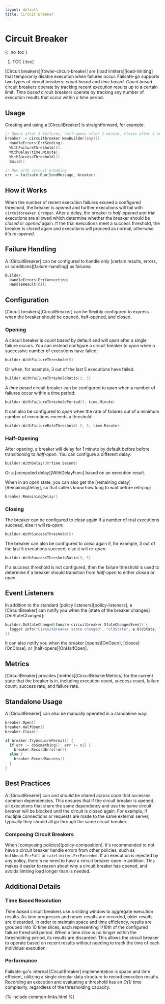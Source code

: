 ```yaml
---
layout: default
title: Circuit Breaker
---
```


# Circuit Breaker
{: .no_toc }

1. TOC
{:toc}

[Circuit breakers][fowler-circuit-breaker] are [load limiters][load-limiting] that temporarily disable execution when failures occur. Failsafe-go supports two types of circuit breakers: *count based* and *time based*. *Count based* circuit breakers operate by tracking recent execution results up to a certain limit. *Time based* circuit breakers operate by tracking any number of execution results that occur within a time period.

## Usage

Creating and using a [CircuitBreaker] is straightforward, for example:

```go
// Opens after 5 failures, half-opens after 1 minute, closes after 2 successes
breaker := circuitbreaker.NewBuilder[any]().
  HandleErrors(ErrSending).
  WithFailureThreshold(5).
  WithDelay(time.Minute).
  WithSuccessThreshold(2).
  Build()
  
// Run with circuit breaking
err := failsafe.Run(SendMessage, breaker)
```

## How it Works

When the number of recent execution failures exceed a configured threshold, the breaker is *opened* and further executions will fail with `circuitbreaker.ErrOpen`. After a delay, the breaker is *half-opened* and trial executions are allowed which determine whether the breaker should be *closed* or *opened* again. If the trial executions meet a success threshold, the breaker is *closed* again and executions will proceed as normal, otherwise it's re-*opened*.

## Failure Handling

A [CircuitBreaker] can be configured to handle only [certain results, errors, or conditions][failure-handling] as failures:

```go
builder.
  HandleErrors(ErrConnecting).
  HandleResult(nil)
```

## Configuration

[Circuit breakers][CircuitBreaker] can be flexibly configured to express when the breaker should be opened, half-opened, and closed.

### Opening

A circuit breaker is *count based* by default and will *open* after a single failure occurs. You can instead configure a circuit breaker to *open* when a successive number of executions have failed:

```go
builder.WithFailureThreshold(5)
```

Or when, for example, 3 out of the last 5 executions have failed:

```go
builder.WithFailureThresholdRatio(3, 5)
```

A *time based* circuit breaker can be configured to *open* when a number of failures occur within a time period:

```go
builder.WithFailureThresholdPeriod(3, time.Minute)
```

It can also be configured to *open* when the rate of failures out of a minimum number of executions exceeds a threshold:

```go
builder.WithFailureRateThreshold(.2, 5, time.Minute)
```

### Half-Opening

After opening, a breaker will delay for 1 minute by default before before transitioning to *half-open*. You can configure a different delay:

```go
builder.WithDelay(30*time.Second)
```

Or a [computed delay][WithDelayFunc] based on an execution result. 

When in an *open* state, you can also get the [remaining delay][RemainingDelay], so that callers know how long to wait before retrying:

```go
breaker.RemainingDelay()
```

### Closing

The breaker can be configured to *close* again if a number of trial executions succeed, else it will re-*open*:

```go
builder.WithSuccessThreshold(5)
```

The breaker can also be configured to *close* again if, for example, 3 out of the last 5 executions succeed, else it will re-*open*:

```go
builder.WithSuccessThresholdRatio(3, 5)
```

If a success threshold is not configured, then the failure threshold is used to determine if a breaker should transition from *half-open* to either *closed* or *open*.

## Event Listeners

In addition to the standard [policy listeners][policy-listeners], a [CircuitBreaker] can notify you when the [state of the breaker changes][OnStateChanged]:

```go
builder.OnStateChanged(func(e circuitbreaker.StateChangedEvent) {
  logger.Info("CircuitBreaker state changed", "oldState", e.OldState, "newState", e.NewState)
})
```

It can also notify you when the breaker [opens][OnOpen], [closes][OnClose], or [half-opens][OnHalfOpen].

## Metrics

[CircuitBreaker] provides [metrics][CircuitBreakerMetrics] for the current state that the breaker is in, including execution count, success count, failure count, success rate, and failure rate. 

## Standalone Usage

A [CircuitBreaker] can also be manually operated in a standalone way:

```go
breaker.Open()
breaker.HalfOpen()
breaker.Close()

if breaker.TryAcquirePermit() {
  if err := doSomething(); err != nil {
    breaker.RecordError(err)
  else {
    breaker.RecordSuccess()
  }
}
```

## Best Practices

A [CircuitBreaker] can and *should* be shared across code that accesses common dependencies. This ensures that if the circuit breaker is opened, all executions that share the same dependency and use the same circuit breaker will be blocked until the circuit is closed again. For example, if multiple connections or requests are made to the same external server, typically they should all go through the same circuit breaker.

### Composing Circuit Breakers

When [composing policies][policy-composition], it's recommended to not have a circuit breaker handle errors from other policies, such as `bulkhead.ErrFull` or `ratelimiter.ErrExceeded`. If an execution is rejected by any policy, there's no need to have a circuit breaker open in addition. This makes it easier to reason about why a circuit breaker has opened, and avoids limiting load longer than is needed.

## Additional Details

### Time Based Resolution

*Time based* circuit breakers use a sliding window to aggregate execution results. As time progresses and newer results are recorded, older results are discarded. In order to maintain space and time efficiency, results are grouped into 10 time slices, each representing 1/10th of the configured failure threshold period. When a time slice is no longer within the thresholding period, its results are discarded. This allows the circuit breaker to operate based on recent results without needing to track the time of each individual execution.

### Performance

Failsafe-go's internal [CircuitBreaker] implementation is space and time efficient, utilizing a single circular data structure to record execution results. Recording an execution and evaluating a threshold has an _O(1)_ time complexity, regardless of the thresholding capacity.

{% include common-links.html %}